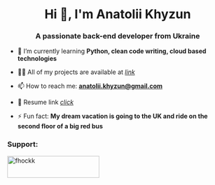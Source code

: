 <!--
**Fhockk/Fhockk** is a ✨ _special_ ✨ repository because its `README.md` (this file) appears on your GitHub profile.

Here are some ideas to get you started:

- 🔭 I’m currently working on ...
- 🌱 I’m currently learning ...
- 👯 I’m looking to collaborate on ...
- 🤔 I’m looking for help with ...
- 💬 Ask me about ...
- 📫 How to reach me: ...
- 😄 Pronouns: ...
- ⚡ Fun fact: ...
-->

<h1 align="center">Hi 👋, I'm Anatolii Khyzun</h1>
<h3 align="center">A passionate back-end developer from Ukraine</h3>

- 🌱 I’m currently learning **Python, clean code writing, cloud based technologies**

- 👨‍💻 All of my projects are available at [*link*](https://github.com/Fhockk?tab=repositories)

- 📫 How to reach me: **anatolii.khyzun@gmail.com**

- 📄 Resume link [*click*](*https://drive.google.com/file/d/1p05PsFkcCKBgIMZ7u0Z0p2inm3r5_Wcz/view?usp=sharing*)

- ⚡ Fun fact:  **My dream vacation is going to the UK and ride on the second floor of a big red bus**


<h3 align="left">Support:</h3>
<p><a href="https://www.buymeacoffee.com/fhockk"> <img align="left" src="https://cdn.buymeacoffee.com/buttons/v2/default-yellow.png" height="50" width="210" alt="fhockk" /></a></p><br><br>

